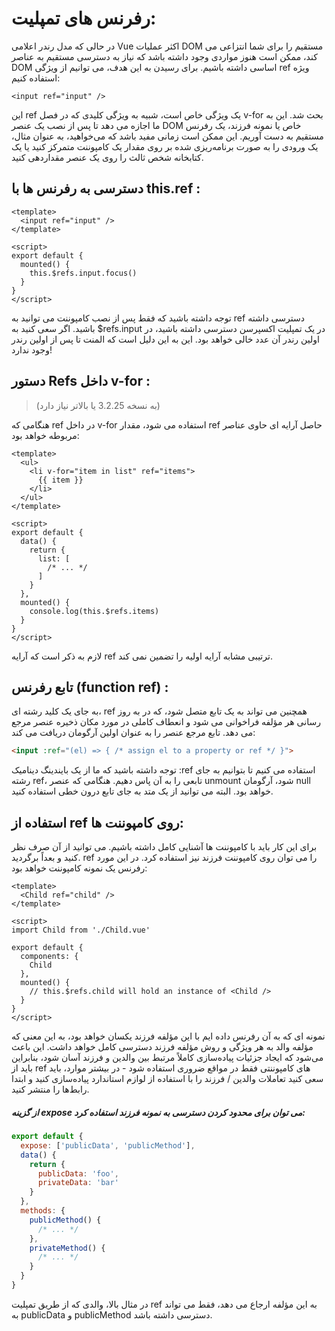 <h1>
رفرنس های تمپلیت:
</h1>
 در حالی که مدل رندر اعلامی Vue اکثر عملیات DOM مستقیم را برای شما انتزاعی می کند، ممکن است هنوز مواردی وجود داشته باشد که نیاز به دسترسی مستقیم به عناصر DOM اساسی داشته باشیم. برای رسیدن به این هدف، می توانیم از ویژگی ref ویژه استفاده کنیم:

```vue
<input ref="input" />
```

این ref یک ویژگی خاص است، شبیه به ویژگی کلیدی که در فصل v-for بحث شد. این به ما اجازه می دهد تا پس از نصب یک عنصر DOM خاص یا نمونه فرزند، یک رفرنس مستقیم به دست آوریم. این ممکن است زمانی مفید باشد که می‌خواهید، به عنوان مثال، یک ورودی را به صورت برنامه‌ریزی شده بر روی مقدار یک کامپوننت متمرکز کنید یا یک کتابخانه شخص ثالث را روی یک عنصر مقداردهی کنید.

<h2>
دسترسی به رفرنس ها با this.ref :
</h2>

```vue
<template>
  <input ref="input" />
</template>

<script>
export default {
  mounted() {
    this.$refs.input.focus()
  }
}
</script>

```

توجه داشته باشید که فقط پس از نصب کامپوننت می توانید به ref دسترسی داشته باشید. اگر سعی کنید به $refs.input در یک تمپلیت اکسپرسن دسترسی داشته باشید، در اولین رندر آن عدد خالی خواهد بود. این به این دلیل است که المنت تا پس از اولین رندر وجود ندارد!

<h2>
دستور Refs داخل v-for :
</h2>

> (به نسخه 3.2.25 یا بالاتر نیاز دارد)
 
هنگامی که ref در داخل v-for استفاده می شود، مقدار ref حاصل آرایه ای حاوی عناصر مربوطه خواهد بود:

```vue
<template>
  <ul>
    <li v-for="item in list" ref="items">
      {{ item }}
    </li>
  </ul>
</template>

<script>
export default {
  data() {
    return {
      list: [
        /* ... */
      ]
    }
  },
  mounted() {
    console.log(this.$refs.items)
  }
}
</script>
```
لازم به ذکر است که آرایه ref ترتیبی مشابه آرایه اولیه را تضمین نمی کند.

<h2>
تابع رفرنس (function ref) :
</h2>

 به جای یک کلید رشته ای، ref همچنین می تواند به یک تابع متصل شود، که در به روز رسانی هر مؤلفه فراخوانی می شود و انعطاف کاملی در مورد مکان ذخیره عنصر مرجع می دهد. تابع مرجع عنصر را به عنوان اولین آرگومان دریافت می کند:

```html
<input :ref="(el) => { /* assign el to a property or ref */ }">
```

توجه داشته باشید که ما از یک بایندینگ دینامیک :ref استفاده می کنیم تا بتوانیم به جای رشته ref، تابعی را به آن پاس دهیم. هنگامی که عنصر unmount شود، آرگومان null خواهد بود. البته می توانید از یک متد به جای تابع درون خطی استفاده کنید.


<h2>
استفاده از ref روی کامپوننت ها:
</h2>

برای این کار باید با کامپوننت ها آشنایی کامل داشته باشیم. می توانید از آن صرف نظر کنید و بعداً برگردید. ref را می توان روی کامپوننت فرزند نیز استفاده کرد. در این مورد رفرنس یک نمونه کامپوننت خواهد بود:

```vue
<template>
  <Child ref="child" />
</template>

<script>
import Child from './Child.vue'

export default {
  components: {
    Child
  },
  mounted() {
    // this.$refs.child will hold an instance of <Child />
  }
}
</script>
```

نمونه ای که به آن رفرنس داده ایم با این مؤلفه فرزند یکسان خواهد بود، به این معنی که مؤلفه والد به هر ویژگی و روش مؤلفه فرزند دسترسی کامل خواهد داشت. این باعث می‌شود که ایجاد جزئیات پیاده‌سازی کاملاً مرتبط بین والدین و فرزند آسان شود، بنابراین باید از ref های کامپوننتی فقط در مواقع ضروری استفاده شود - در بیشتر موارد، باید سعی کنید تعاملات والدین / فرزند را با استفاده از لوازم استاندارد پیاده‌سازی کنید و ابتدا رابط‌ها را منتشر کنید.

<h5>
از گزینه expose می توان برای محدود کردن دسترسی به نمونه فرزند استفاده کرد:
</h5>

```js
export default {
  expose: ['publicData', 'publicMethod'],
  data() {
    return {
      publicData: 'foo',
      privateData: 'bar'
    }
  },
  methods: {
    publicMethod() {
      /* ... */
    },
    privateMethod() {
      /* ... */
    }
  }
}
```
در مثال بالا، والدی که از طریق تمپلیت ref به این مؤلفه ارجاع می دهد، فقط می تواند به publicData و publicMethod دسترسی داشته باشد.


